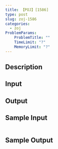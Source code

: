 ```yaml
---
title: 【POJ】[1586]
type: post
slug: zoj-1586
categories:
  - zoj
ProblemParams:
    ProblemTitle: ""
    TimeLimit: "?"
    MemoryLimit: "?"
---
```


## Description



## Input



## Output



## Sample Input

```

```

## Sample Output

```

```
